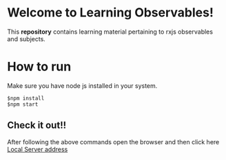 # Welcome to Learning Observables!
This **repository** contains learning material pertaining to rxjs observables and subjects.

# How to run 
Make sure you have node js installed in your system.

    $npm install
    $npm start

## Check it out!!
After following the above commands  open the browser and then click here
[Local Server address](http://localhost:3000)
